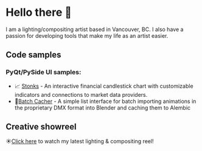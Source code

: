 # Hello there 👋

I am a lighting/compositing artist based in Vancouver, BC. I also have a passion for developing tools that make my life as an artist easier.

## Code samples

### PyQt/PySide UI samples:

- 📈 [Stonks](https://github.com/Almie/code-samples/tree/main/qt_python_example/stonks) - An interactive financial candlestick chart with customizable indicators and connections to market data providers.
- 📁[Batch Cacher](https://github.com/Almie/code-samples/tree/main/qt_python_example/batchcacher) - A simple list interface for batch importing animations in the proprietary DMX format into Blender and caching them to Alembic

## Creative showreel

☀️[Click here](https://vimeo.com/218146582) to watch my latest lighting & compositing reel!
